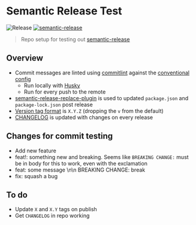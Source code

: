 # Semantic Release Test

![Release](https://github.com/st3v3nhunt/semantic-release-test/workflows/Release/badge.svg)
[![semantic-release](https://img.shields.io/badge/%20%20%F0%9F%93%A6%F0%9F%9A%80-semantic--release-e10079.svg)](https://github.com/semantic-release/semantic-release)

> Repo setup for testing out [semantic-release](https://github.com/semantic-release/semantic-release)

## Overview

* Commit messages are linted using
  [commitlint](https://github.com/conventional-changelog/commitlint/tree/master/@commitlint/cli)
  against the
  [conventional config](https://www.npmjs.com/package/@commitlint/config-conventional)
  * Run locally with [Husky](https://www.npmjs.com/package/husky)
  * Run for every push to the remote
* [semantic-release-replace-plugin](https://github.com/google/semantic-release-replace-plugin)
  is used to updated `package.json` and `package-lock.json` post release
* [Version tag format](https://semantic-release.gitbook.io/semantic-release/usage/configuration#tagformat)
  is `X.Y.Z` (dropping the `v` from the default)
* [CHANGELOG](CHANGELOG.md) is updated with changes on every release

## Changes for commit testing

* Add new feature
* feat!: something new and breaking. Seems like `BREAKING CHANGE:` must be in
  body for this to work, even with the exclamation
* feat: some message \n\n BREAKING CHANGE: break
* fix: squash a bug

## To do

* Update `X` and `X.Y` tags on publish
* Get `CHANGELOG` in repo working

